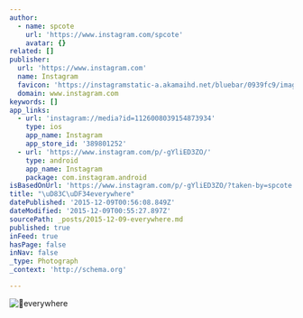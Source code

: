 ```yaml
---
author:
  - name: spcote
    url: 'https://www.instagram.com/spcote'
    avatar: {}
related: []
publisher:
  url: 'https://www.instagram.com'
  name: Instagram
  favicon: 'https://instagramstatic-a.akamaihd.net/bluebar/0939fc9/images/ico/favicon.ico'
  domain: www.instagram.com
keywords: []
app_links:
  - url: 'instagram://media?id=1126008039154873934'
    type: ios
    app_name: Instagram
    app_store_id: '389801252'
  - url: 'https://www.instagram.com/p/-gYliED3ZO/'
    type: android
    app_name: Instagram
    package: com.instagram.android
isBasedOnUrl: 'https://www.instagram.com/p/-gYliED3ZO/?taken-by=spcote'
title: "\uD83C\uDF34everywhere"
datePublished: '2015-12-09T00:56:08.849Z'
dateModified: '2015-12-09T00:55:27.897Z'
sourcePath: _posts/2015-12-09-everywhere.md
published: true
inFeed: true
hasPage: false
inNav: false
_type: Photograph
_context: 'http://schema.org'

---
```

![everywhere](https://scontent.cdninstagram.com/hphotos-xtp1/t51.2885-15/sh0.08/e35/p640x640/11255025_448845878654702_2113935883_n.jpg)